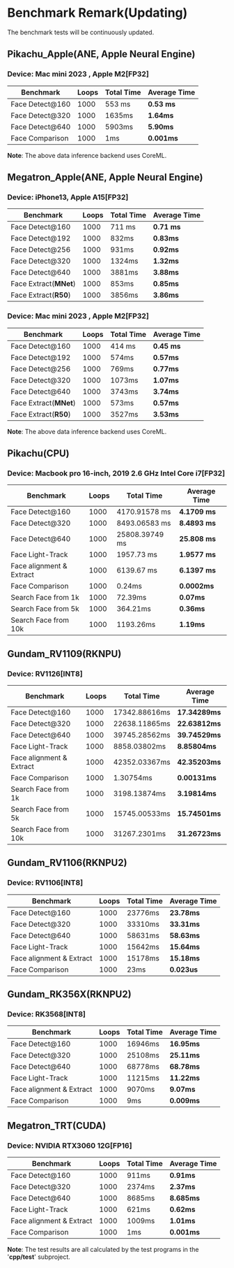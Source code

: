 # Benchmark Remark(Updating)

The benchmark tests will be continuously updated.

## Pikachu_Apple(ANE, Apple Neural Engine)

### Device: Mac mini 2023 , Apple M2[FP32]
| **Benchmark**   | **Loops** | **Total Time** | **Average Time** |
| --------------- | --------- | -------------- | ---------------- |
| Face Detect@160 | 1000      | 553 ms         | **0.53 ms**      |
| Face Detect@320 | 1000      | 1635ms         | **1.64ms**       |
| Face Detect@640 | 1000      | 5903ms         | **5.90ms**       |
| Face Comparison | 1000      | 1ms            | **0.001ms**      |

**Note**: The above data inference backend uses CoreML.


## Megatron_Apple(ANE, Apple Neural Engine)

### Device: iPhone13, Apple A15[FP32]
| **Benchmark**          | **Loops** | **Total Time** | **Average Time** |
| ---------------------- | --------- | -------------- | ---------------- |
| Face Detect@160        | 1000      | 711 ms         | **0.71 ms**      |
| Face Detect@192        | 1000      | 832ms          | **0.83ms**       |
| Face Detect@256        | 1000      | 931ms          | **0.92ms**       |
| Face Detect@320        | 1000      | 1324ms         | **1.32ms**       |
| Face Detect@640        | 1000      | 3881ms         | **3.88ms**       |
| Face Extract(**MNet**) | 1000      | 853ms          | **0.85ms**       |
| Face Extract(**R50**)  | 1000      | 3856ms         | **3.86ms**       |

### Device: Mac mini 2023 , Apple M2[FP32]
| **Benchmark**          | **Loops** | **Total Time** | **Average Time** |
| ---------------------- | --------- | -------------- | ---------------- |
| Face Detect@160        | 1000      | 414 ms         | **0.45 ms**      |
| Face Detect@192        | 1000      | 574ms          | **0.57ms**       |
| Face Detect@256        | 1000      | 769ms          | **0.77ms**       |
| Face Detect@320        | 1000      | 1073ms         | **1.07ms**       |
| Face Detect@640        | 1000      | 3743ms         | **3.74ms**       |
| Face Extract(**MNet**) | 1000      | 573ms          | **0.57ms**       |
| Face Extract(**R50**)  | 1000      | 3527ms         | **3.53ms**       |

**Note**: The above data inference backend uses CoreML.

## Pikachu(CPU)
### Device: Macbook pro 16-inch, 2019 2.6 GHz Intel Core i7[FP32]
| **Benchmark** | **Loops** | **Total Time** | **Average Time** |
| --- | --- | --- | --- |
| Face Detect@160          | 1000      | 4170.91578 ms  | **4.1709 ms**    |
| Face Detect@320          | 1000      | 8493.06583 ms  | **8.4893 ms**    |
| Face Detect@640          | 1000      | 25808.39749 ms | **25.808 ms**    |
| Face Light-Track | 1000 | 1957.73 ms | **1.9577 ms** |
| Face alignment & Extract | 1000 | 6139.67 ms | **6.1397 ms** |
| Face Comparison | 1000 | 0.24ms  | **0.0002ms** |
| Search Face from 1k | 1000 | 72.39ms | **0.07ms** |
| Search Face from 5k | 1000 | 364.21ms | **0.36ms** |
| Search Face from 10k | 1000 | 1193.26ms | **1.19ms** |

## Gundam_RV1109(RKNPU)
### Device: RV1126[INT8]
| **Benchmark** | **Loops** | **Total Time** | **Average Time** |
| --- | --- | --- | --- |
| Face Detect@160          | 1000      | 17342.88616ms  | **17.34289ms**   |
| Face Detect@320          | 1000      | 22638.11865ms  | **22.63812ms**   |
| Face Detect@640          | 1000      | 39745.28562ms  | **39.74529ms**   |
| Face Light-Track | 1000 | 8858.03802ms | **8.85804ms** |
| Face alignment & Extract | 1000 | 42352.03367ms | **42.35203ms** |
| Face Comparison | 1000 | 1.30754ms  | **0.00131ms** |
| Search Face from 1k | 1000 | 3198.13874ms | **3.19814ms** |
| Search Face from 5k | 1000 | 15745.00533ms | **15.74501ms** |
| Search Face from 10k | 1000 | 31267.2301ms | **31.26723ms** |

## Gundam_RV1106(RKNPU2)
### Device: RV1106[INT8]
| **Benchmark** | **Loops** | **Total Time** | **Average Time** |
| --- | --- | --- | --- |
| Face Detect@160          | 1000      | 23776ms         | **23.78ms**      |
| Face Detect@320          | 1000      | 33310ms         | **33.31ms**      |
| Face Detect@640          | 1000      | 58631ms         | **58.63ms**      |
| Face Light-Track         | 1000      | 15642ms         | **15.64ms**      |
| Face alignment & Extract | 1000      | 15178ms         | **15.18ms**      |
| Face Comparison          | 1000      | 23ms          | **0.023us**      |

## Gundam_RK356X(RKNPU2)
### Device: RK3568[INT8]
| **Benchmark** | **Loops** | **Total Time** | **Average Time** |
| --- | --- | --- | --- |
| Face Detect@160          | 1000      | 16946ms         | **16.95ms**      |
| Face Detect@320          | 1000      | 25108ms         | **25.11ms**      |
| Face Detect@640          | 1000      | 68778ms         | **68.78ms**      |
| Face Light-Track         | 1000      | 11215ms         | **11.22ms**      |
| Face alignment & Extract | 1000      | 9070ms          | **9.07ms**       |
| Face Comparison          | 1000      | 9ms           | **0.009ms**      |

## Megatron_TRT(CUDA)
### Device: NVIDIA RTX3060 12G[FP16]
| **Benchmark** | **Loops** | **Total Time** | **Average Time** |
| --- | --- | --- | --- |
| Face Detect@160          | 1000      | 911ms           | **0.91ms**      |
| Face Detect@320          | 1000      | 2374ms          | **2.37ms**      |
| Face Detect@640          | 1000      | 8685ms          | **8.685ms**      |
| Face Light-Track         | 1000      | 621ms           | **0.62ms**      |
| Face alignment & Extract | 1000      | 1009ms          | **1.01ms**       |
| Face Comparison          | 1000      | 1ms           | **0.001ms**      |

**Note**: The test results are all calculated by the test programs in the '**cpp/test**' subproject.
